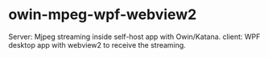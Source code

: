 # owin-mpeg-wpf-webview2
Server: Mjpeg streaming inside self-host app with Owin/Katana.  client: WPF desktop app with webview2 to receive the streaming.

